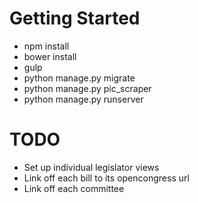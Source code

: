 # Getting Started

- npm install
- bower install
- gulp
- python manage.py migrate
- python manage.py pic_scraper
- python manage.py runserver

# TODO

- Set up individual legislator views
- Link off each bill to its opencongress url
- Link off each committee
